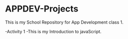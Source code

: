 # APPDEV-Projects
This is my School Repository for App Development class 1.

-Activity 1
-This is my Introduction to javaScript.